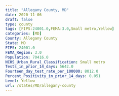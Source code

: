 ```yaml
---
title: "Allegany County, MD"
date: 2020-11-06
draft: false
type: county
tags: [FIPS:24001.0,FEMA:3.0,Small metro,Yellow]
categories: [MD]
County: Allegany County
State: MD
FIPS: 24001.0
FEMA_Region: 3.0
Population: 70416.0
NCHS_Urban_Rural_Classification: Small metro
Tests_in_prior_14_days: 5642.0
Fourteen_day_test_rate_per_100000: 8012.0
Percent_Positivity_in_prior_14_days: 0.051
Level: Yellow
url: /states/MD/allegany-county
---
```



